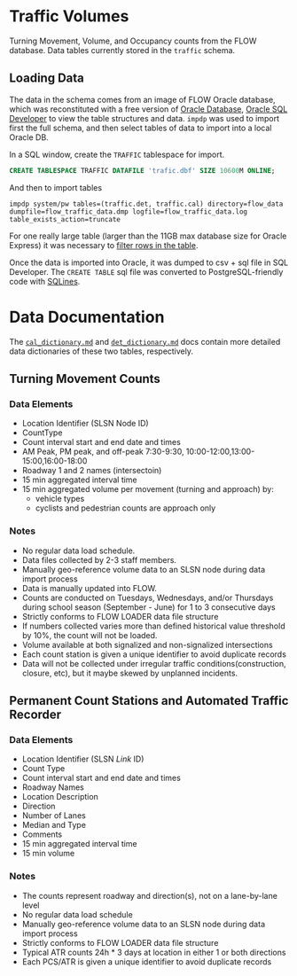 # Traffic Volumes
Turning Movement, Volume, and Occupancy counts from the FLOW database. Data tables currently stored in the `traffic` schema. 

## Loading Data
The data in the schema comes from an image of FLOW Oracle database, which was reconstituted with a free version of [Oracle Database](http://www.oracle.com/technetwork/database/database-technologies/express-edition/downloads/index.html), [Oracle SQL Developer](http://www.oracle.com/technetwork/developer-tools/sql-developer/downloads/index-098778.html) to view the table structures and data. `impdp` was used to import first the full schema, and then select tables of data to import into a local Oracle DB.

In a SQL window, create the `TRAFFIC` tablespace for import.
```sql
CREATE TABLESPACE TRAFFIC DATAFILE 'trafic.dbf' SIZE 10600M ONLINE;
```
And then to import tables
```shell
impdp system/pw tables=(traffic.det, traffic.cal) directory=flow_data dumpfile=flow_traffic_data.dmp logfile=flow_traffic_data.log table_exists_action=truncate
```
For one really large table (larger than the 11GB max database size for Oracle Express) it was necessary to [filter rows in the table](https://dba.stackexchange.com/questions/152326/how-can-i-restore-a-10-91g-table-in-oracle-express).

Once the data is imported into Oracle, it was dumped to csv + sql file in SQL Developer. The `CREATE TABLE` sql file was converted to PostgreSQL-friendly code with [SQLines](http://www.sqlines.com/home).

# Data Documentation

The [`cal_dictionary.md`](cal_dictionary.md) and [`det_dictionary.md`](det_dictionary.md) docs contain more detailed data dictionaries of these two tables, respectively. 

## Turning Movement Counts

### Data Elements
* Location Identifier (SLSN Node ID)
* CountType
* Count interval start and end date and times
* AM Peak, PM peak, and off-peak 7:30-9:30, 10:00-12:00,13:00-15:00,16:00-18:00
* Roadway 1 and 2 names (intersectoin)
* 15 min aggregated interval time
* 15 min aggregated volume per movement (turning and approach) by:
	- vehicle types
	- cyclists and pedestrian counts are approach only
	
### Notes
* No regular data load schedule. 
* Data files collected by 2-3 staff members.
* Manually geo-reference volume data to an SLSN node during data import process
* Data is manually updated into FLOW.
* Counts are conducted on Tuesdays, Wednesdays, and/or Thursdays during school season (September - June) for 1 to 3 consecutive days
* Strictly conforms to FLOW LOADER data file structure
* If numbers collected varies more than defined historical value threshold by 10%, the count will not be loaded.
* Volume available at both signalized and non-signalized intersections
* Each count station is given a unique identifier to avoid duplicate records
* Data will not be collected under irregular traffic conditions(construction, closure, etc), but it maybe skewed by unplanned incidents.

## Permanent Count Stations and Automated Traffic Recorder

### Data Elements
* Location Identifier (SLSN *Link* ID)
* Count Type
* Count interval start and end date and times
* Roadway Names
* Location Description
* Direction
* Number of Lanes
* Median and Type
* Comments
* 15 min aggregated interval time
* 15 min volume

### Notes
* The counts represent roadway and direction(s), not on a lane-by-lane level
* No regular data load schedule
* Manually geo-reference volume data to an SLSN node during data import process
* Strictly conforms to FLOW LOADER data file structure
* Typical ATR counts 24h * 3 days at location in either 1 or both directions
* Each PCS/ATR is given a unique identifier to avoid duplicate records
